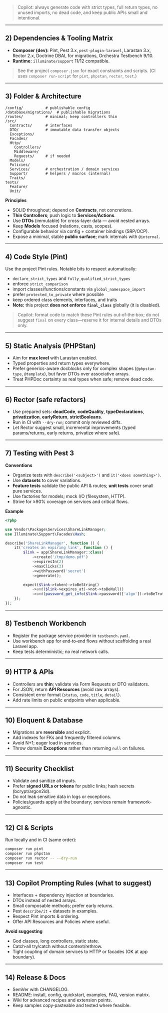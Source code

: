 
> Copilot: always generate code with strict types, full return types, no unused imports, no dead code, and keep public APIs small and intentional.

---

## 2) Dependencies & Tooling Matrix

- **Composer (dev):** Pint, Pest 3.x, `pest-plugin-laravel`, Larastan 3.x, Rector 2.x, Doctrine DBAL for migrations, Orchestra Testbench 9/10.  
- **Runtime:** `illuminate/support` 11/12 compatible.

> See the project `composer.json` for exact constraints and scripts. (CI uses `composer run-script` for `pint`, `phpstan`, `rector`, `test`.)

---

## 3) Folder & Architecture

```
/config/          # publishable config
/database/migrations/  # publishable migrations
/routes/          # minimal; keep controllers thin
/src/
  Contracts/      # interfaces
  DTO/            # immutable data transfer objects
  Exceptions/
  Facades/
  Http/
    Controllers/
    Middleware/
    Requests/     # if needed
  Models/
  Policies/
  Services/       # orchestration / domain services
  Support/        # helpers / macros (internal)
  Traits/
tests/
  Feature/
  Unit/
```

**Principles**  
- SOLID throughout; depend on **Contracts**, not concretions.  
- **Thin Controllers**; push logic to **Services/Actions**.  
- Use **DTOs** (immutable) for cross-layer data — avoid nested arrays.  
- Keep **Models** focused (relations, casts, scopes).  
- Configurable behavior via config + container bindings (SRP/OCP).  
- Expose a minimal, stable **public surface**; mark internals with `@internal`.

---

## 4) Code Style (Pint)

Use the project Pint rules. Notable bits to respect automatically:
- `declare_strict_types` and `fully_qualified_strict_types`
- enforce `strict_comparison`
- import classes/functions/constants via `global_namespace_import`
- prefer `protected_to_private` where possible
- keep ordered class elements, interfaces, and traits
- **Note:** this project **does not enforce `final_class`** globally (it is disabled).

> Copilot: format code to match these Pint rules out‑of‑the‑box; do not suggest `final` on every class—reserve it for internal details and DTOs only.

---

## 5) Static Analysis (PHPStan)

- Aim for **max level** with Larastan enabled.  
- Typed properties and return types everywhere.  
- Prefer generics-aware docblocks only for complex shapes (`@phpstan-type`, `@template`), but favor DTOs over associative arrays.  
- Treat PHPDoc certainty as real types when safe; remove dead code.

---

## 6) Rector (safe refactors)

- Use prepared sets: **deadCode**, **codeQuality**, **typeDeclarations**, **privatization**, **earlyReturn**, **strictBooleans**.  
- Run in CI with `--dry-run`; commit only reviewed diffs.  
- Let Rector suggest small, incremental improvements (typed params/returns, early returns, privatize where safe).

---

## 7) Testing with Pest 3

**Conventions**
- Organize tests with `describe('<subject>')` and `it('<does something>')`.  
- Use **datasets** to cover variations.  
- **Feature tests** validate the public API & routes; **unit tests** cover small pure services.  
- Use factories for models; mock I/O (filesystem, HTTP).  
- Strive for ≥90% coverage on services and critical flows.

**Example**
```php
<?php

use Vendor\Package\Services\ShareLinkManager;
use Illuminate\Support\Facades\Hash;

describe('ShareLinkManager', function () {
    it('creates an expiring link', function () {
        $link = app(ShareLinkManager::class)
            ->create('/tmp/demo.pdf')
            ->expiresIn(2)
            ->maxClicks(3)
            ->withPassword('secret')
            ->generate();

        expect($link->token)->toBeString()
            ->and($link->expires_at)->not->toBeNull()
            ->and(password_get_info($link->password)['algo'])->toBeTruthy();
    });
});
```

---

## 8) Testbench Workbench

- Register the package service provider in `testbench.yaml`.  
- Use workbench app for end‑to‑end flows without scaffolding a real Laravel app.  
- Keep tests deterministic; no real network calls.

---

## 9) HTTP & APIs

- Controllers are **thin**; validate via Form Requests or DTO validators.  
- For JSON, return **API Resources** (avoid raw arrays).  
- Consistent error format (`status`, `code`, `title`, `detail`).  
- Add rate limits on public endpoints when applicable.

---

## 10) Eloquent & Database

- Migrations are **reversible** and explicit.  
- Add indexes for FKs and frequently filtered columns.  
- Avoid N+1; eager load in services.  
- Throw domain **Exceptions** rather than returning `null` on failures.

---

## 11) Security Checklist

- Validate and sanitize all inputs.  
- Prefer **signed URLs or tokens** for public links; hash secrets (bcrypt/argon2id).  
- Do not leak sensitive data in logs or exceptions.  
- Policies/guards apply at the boundary; services remain framework-agnostic.

---

## 12) CI & Scripts

Run locally and in CI (same order):
```bash
composer run pint
composer run phpstan
composer run rector -- --dry-run
composer run test
```

---

## 13) Copilot Prompting Rules (what to suggest)

- Interfaces + dependency injection at boundaries.  
- DTOs instead of nested arrays.  
- Small composable methods; prefer early returns.  
- Pest `describe/it` + datasets in examples.  
- Respect Pint imports & ordering.  
- Offer API Resources and Policies where useful.

**Avoid suggesting**  
- God classes, long controllers, static state.  
- Catch‑all try/catch without context/rethrow.  
- Tight coupling of domain services to HTTP or facades (OK at app boundary).

---

## 14) Release & Docs

- SemVer with CHANGELOG.  
- README: install, config, quickstart, examples, FAQ, version matrix.  
- Wiki for advanced recipes and extension points.  
- Keep samples copy‑pasteable and tested where feasible.